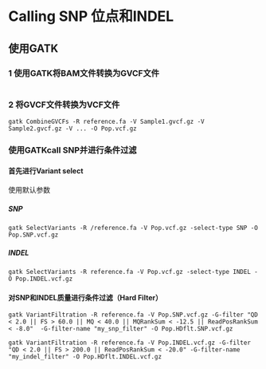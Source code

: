 # Calling SNP 位点和INDEL
## 使用GATK
### 1 使用GATK将BAM文件转换为GVCF文件
```更新到GATK4后此步骤省略
```
### 2 将GVCF文件转换为VCF文件
```
gatk CombineGVCFs -R reference.fa -V Sample1.gvcf.gz -V Sample2.gvcf.gz -V ... -O Pop.vcf.gz
```
### 使用GATKcall SNP并进行条件过滤
#### 首先进行Variant select
使用默认参数
##### SNP
```
gatk SelectVariants -R /reference.fa -V Pop.vcf.gz -select-type SNP -O Pop.SNP.vcf.gz
```
##### INDEL
```
gatk SelectVariants -R reference.fa -V Pop.vcf.gz -select-type INDEL -O Pop.INDEL.vcf.gz
```
#### 对SNP和INDEL质量进行条件过滤（Hard Filter）
```
gatk VariantFiltration -R reference.fa -V Pop.SNP.vcf.gz -G-filter "QD < 2.0 || FS > 60.0 || MQ < 40.0 || MQRankSum < -12.5 || ReadPosRankSum < -8.0"  -G-filter-name "my_snp_filter" -O Pop.HDflt.SNP.vcf.gz
```
```
gatk VariantFiltration -R reference.fa -V Pop.INDEL.vcf.gz -G-filter "QD < 2.0 || FS > 200.0 || ReadPosRankSum < -20.0" -G-filter-name "my_indel_filter" -O Pop.HDflt.INDEL.vcf.gz
```
